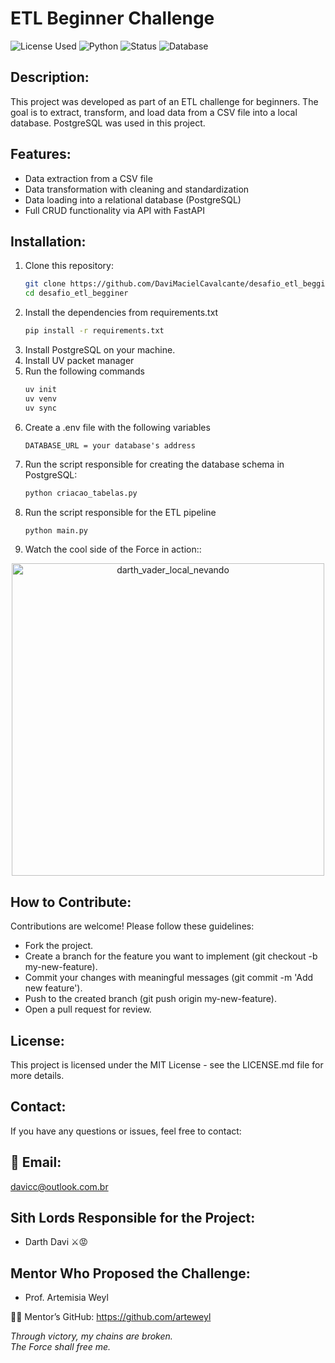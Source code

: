 # **ETL Beginner Challenge**  

![License Used](https://img.shields.io/github/license/DaviMacielCavalcante/desafio_etl_begginer)
![Python](https://img.shields.io/badge/Python-3.12.4-blue)
![Status](https://img.shields.io/badge/Status-Completed-brightgreen)
![Database](https://img.shields.io/badge/Database-PostgreSQL-blue)  

## **Description:**  
This project was developed as part of an ETL challenge for beginners. The goal is to extract, transform, and load data from a CSV file into a local database. PostgreSQL was used in this project.  

## **Features:**  
- Data extraction from a CSV file  
- Data transformation with cleaning and standardization  
- Data loading into a relational database (PostgreSQL)  
- Full CRUD functionality via API with FastAPI  

## **Installation:**  

1. Clone this repository:  
   ```bash
   git clone https://github.com/DaviMacielCavalcante/desafio_etl_begginer.git
   cd desafio_etl_begginer

2. Install the dependencies from requirements.txt
   ```bash
   pip install -r requirements.txt
3. Install PostgreSQL on your machine.
4. Install UV packet manager
5. Run the following commands
   ```bash
   uv init
   uv venv
   uv sync
7. Create a .env file with the following variables
   ```
   DATABASE_URL = your database's address
   ```
5. Run the script responsible for creating the database schema in PostgreSQL:
   ```bash
   python criacao_tabelas.py
6. Run the script responsible for the ETL pipeline
   ```bash
   python main.py
7. Watch the cool side of the Force in action::

<div align="center"> <img src="https://www.icegif.com/wp-content/uploads/2022/09/icegif-1012.gif" alt="darth_vader_local_nevando" width="500"/></div>

## How to Contribute:
Contributions are welcome! Please follow these guidelines:

- Fork the project.
- Create a branch for the feature you want to implement (git checkout -b my-new-feature).
- Commit your changes with meaningful messages (git commit -m 'Add new feature').
- Push to the created branch (git push origin my-new-feature).
- Open a pull request for review.

## License:
This project is licensed under the MIT License - see the LICENSE.md file for more details.

## Contact:
If you have any questions or issues, feel free to contact:

## 📧 Email: 
davicc@outlook.com.br

## Sith Lords Responsible for the Project:
- Darth Davi ⚔️😡
## Mentor Who Proposed the Challenge:
- Prof. Artemisia Weyl

👩‍💻 Mentor’s GitHub: https://github.com/arteweyl

*Through victory, my chains are broken. <br>
The Force shall free me.*
